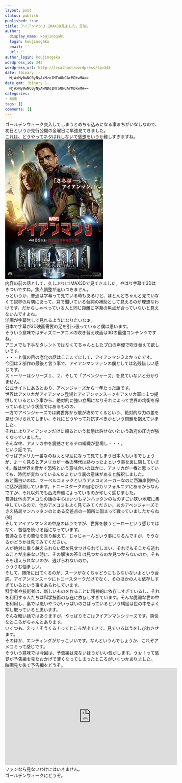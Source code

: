 ```yaml
---
layout: post
status: publish
published: true
title: アイアンマン３ IMAX3D見ました。苦悩。
author:
  display_name: koujinogaku
  login: koujinogaku
  email: ''
  url: ''
author_login: koujinogaku
wordpress_id: 343
wordpress_url: http://localhost/wordpress/?p=343
date: !binary |-
  MjAxMy0wNC0yNyAxMzo1MTo0NCArMDkwMA==
date_gmt: !binary |-
  MjAxMy0wNC0yNyAwNDo1MTo0NCArMDkwMA==
categories:
- 映画
tags: []
comments: []
---
```

<p>ゴールデンウィーク突入してしまうとめちゃ込みになる事まちがいなしなので、初日というか先行公開の金曜日に早速見てきました。<br />
これは、どうやってネタばれしないで感想をいうか難しすぎますね。<br />
<a href="http://www.amazon.co.jp/gp/product/B00ADCVJPK/ref=as_li_ss_tl?ie=UTF8&camp=247&creative=7399&creativeASIN=B00ADCVJPK&linkCode=as2&tag=koujinogakuse-22"><img src="/blog/img/20130427-ironman.jpg" alt="アイアンマン3 [Blu-ray]"></a><img src="http://www.assoc-amazon.jp/e/ir?t=koujinogakuse-22&l=as2&o=9&a=B00ADCVJPK" width="1" height="1" border="0" alt="" style="border:none !important; margin:0px !important;" /><br />
内容の前の話として、久しぶりにIMAX3Dで見てきました。やはり字幕で3Dはきついですね。焦点調整が追いつきません。<br />
っというか、普通は字幕って見ている時もあるけど、ほとんどちゃんと見ていなくて視界の片隅にあって、耳で聞いている台詞の補助として見えるのが理想なわけです。だからしゃべっている人と同じ距離に字幕の焦点が合っていないと見えないんですよね。<br />
洋画が字幕無しで見れるようになりたいなぁ。<br />
日本で字幕が3D映画需要の足を引っ張っていると僕は思います。<br />
そういう意味ではディズニーアニメの吹き替え映画は3Dの最強コンテンツですね。<br />
アニメでも下手なタレントではなくてちゃんとしたプロの声優で吹き替えて欲しいです。<br />
・・・と僕の目の老化の話はここまでにして、アイアンマン３よかったです。<br />
今回は３部作の最後と言う事で、アイアンマンファンの僕としては名残惜しい感じです。<br />
ストーリーはシリーズ１、２、そして「アベンジャーズ」を見ていないと分かりません。<br />
公式サイトにあるとおり、アベンジャーズから一年たった話です。<br />
世界はアメリカがアイアンマン登場とアイアンマンスーツをアメリカ軍に１つ提供しているという事から、絶対的に強い立場になりそれによって世界の均衡を保っているという状態ではあるものの、<br />
一方でアベンジャーズでは異世界から敵が攻めてくるという、絶対的な力の差を見せつけられてしまい、それにどうやって対抗すべきかという問題を抱えていました。<br />
それによりアイアンマンだけに頼るという状態は許せないという政府の圧力が強くなっていました。<br />
そんな中、アメリカ中を震撼させるテロ組織が登場し・・・。<br />
という話です。<br />
やっぱアメリカ一番なのねぇと卑屈になって見てしまう日本人もいるでしょうが、よーく見るとアメリカが一番の時代は終わったよという事を裏に隠しています。敵は世界を脅かす恐怖という意味合いのほかに、アメリカが一番と思っていても、時代が変わっているんだよという裏の意味があると解釈しました。<br />
あと面白いのは、マーベルコミックというアメコミメーカーなのに西海岸側中心に話が展開しています。トニースタークの自宅がカリフォルニアにあるからなんですが、それ以外でも西海岸側によっているのか珍しく感じました。<br />
普通は他のアメコミの話の中心はいつもマンハッタンのものすごい狭い地域に集中しているので、他のアメコミもよく見てみてください。あのアベンジャーズでさえ結局マンハッタンのとある交差点の一箇所に固まって戦っていましたからね(笑)<br />
そしてアイアンマン３の中身のほうですが、世界を救うヒーローという感じではなく、苦悩を続ける話になっています。<br />
普通ならその苦悩を乗り越えて、じゃじゃーんという事になるんですが、そうなるかどうかは見てみてください。<br />
人が絶対に乗り越えられない壁を見せつけられてしまい、それでもそこから逃れることが出来ない時に、その解決の答えは見つかるのか見つからないのか。そもそも超えられないのか、逃げられないのか。<br />
うううむ悩ましい。<br />
そして、随所に出てくるのが、スーツがなくちゃどうにもらないないよという台詞。アイアンマンスーツにトニースタークだけでなく、そのほかの人も依存しすぎているという事をあらわしています。<br />
科学者や技術者は、新しいものを作ることに精神的に依存しすぎているし、それを利用する人たちは科学技術の存在に依存しすぎています。そんな脆弱な世の中を利用し、裏では悪いやつがいっぱいのさばっているという構図は世の中をよく写し取っていると思います。<br />
そんな暗い話ではありますが、やっぱりそこはアイアンマンシリーズです。爽快なところがちゃんとあります。<br />
いくつも、えっ！そうくる！ってところが出てきて、見ているほうをしびれさせます。<br />
そのほか、エンディングがかっこいいです。なんというんでしょうか、これぞアメコミって感じです。<br />
そういう意味では今回は、予告編は見ないほうがいい気がします。うぉ！って感覚が予告編を見たおかげで薄くなってしまったところがいくつかありました。<br />
映画見た後で予告編をどうぞ。<br />
<iframe width="560" height="315" src="http://www.youtube.com/embed/Ke1Y3P9D0Bc" frameborder="0" allowfullscreen></iframe><br />
ファンなら見ないわけにはいきません。<br />
ゴールデンウィークにどうぞ。</p>
